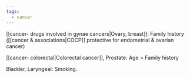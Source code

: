 ```yaml
---
tags:
  - cancer
---
```


[[cancer- drugs involved in gynae cancers|Ovary, breast]]: Family history ([[cancer & associations|COCP]] protective for endometrial & ovarian cancer)

[[cancer- colorectal|Colorectal cancer]], Prostate: Age > Family history

Bladder, Laryngeal: Smoking. 
